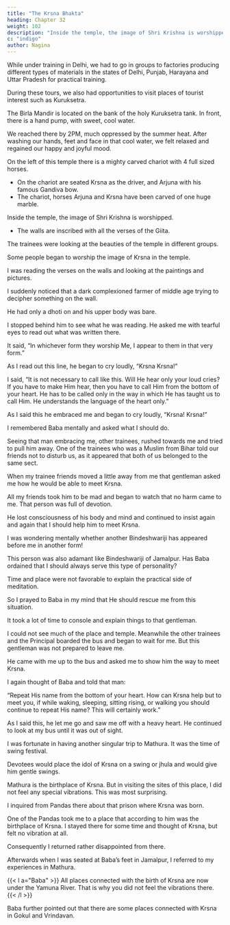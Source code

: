 ```yaml
---
title: "The Krsna Bhakta"
heading: Chapter 32
weight: 102
description: "Inside the temple, the image of Shri Krishna is worshipped and the walls are inscribed with all the verses of the Giita"
c: "indigo"
author: Nagina
---
```



While under training in Delhi, we had to go in groups to factories producing different types of materials in the states of Delhi, Punjab, Harayana and Uttar Pradesh for practical training.

During these tours, we also had opportunities to visit places of tourist interest such as Kuruksetra.

The Birla Mandir is located on the bank of the holy Kuruksetra tank. In front, there is a hand pump, with sweet, cool water. 

We reached there by 2PM, much oppressed by the summer heat. After washing our hands, feet and face in that cool water, we felt relaxed and regained our happy and joyful mood.

On the left of this temple there is a mighty carved chariot with 4 full sized horses.
- On the chariot are seated Krsna as the driver, and Arjuna with his famous Gandiva bow.
- The chariot, horses Arjuna and Krsna have been carved of one huge marble. 

Inside the temple, the image of Shri Krishna is worshipped.
- The walls are inscribed with all the verses of the Giita. 

<!-- All these things are extremely beautiful and the whole surroundings are very attracting. -->

The trainees were looking at the beauties of the temple in different groups.

Some people began to worship the image of Krsna in the temple.

I was reading the verses on the walls and looking at the paintings and pictures.

I suddenly noticed that a dark complexioned farmer of middle age trying to decipher something on the wall. 

He had only a dhoti on and his upper body was bare. 

I stopped behind him to see what he was reading. He asked me with tearful eyes to read out what was written there. 

It said, “In whichever form they worship Me, I appear to them in that very form.”

As I read out this line, he began to cry loudly, “Krsna Krsna!”

I said, “It is not necessary to call like this. Will He hear only your loud cries? If you have to make Him hear, then you have to call Him from the bottom of your heart. He has to be called only in the way in which He has taught us to call Him. He understands the language of the heart only.”

As I said this he embraced me and began to cry loudly, “Krsna! Krsna!”

I remembered Baba mentally and asked what I should do. 

Seeing that man embracing me, other trainees, rushed towards me and tried to pull him away. One of the trainees who was a Muslim from Bihar told our friends not to disturb us, as it appeared that both of us belonged to the same sect.

When my trainee friends moved a little away from me that gentleman asked me how he would be able to meet Krsna. 

All my friends took him to be mad and began to watch that no harm came to me. That person was full of devotion. 

He lost consciousness of his body and mind and continued to insist again and again that I should help him to meet Krsna.

I was wondering mentally whether another Bindeshwariji has appeared before me in another form!

This person was also adamant like Bindeshwariji of Jamalpur. Has Baba ordained that I should always serve this type of personality?

Time and place were not favorable to explain the practical side of meditation.

So I prayed to Baba in my mind that He should rescue me from this situation. 

It took a lot of time to console and explain things to that gentleman. 

I could not see much of the place and temple. Meanwhile the other trainees and the Principal boarded the bus and began to wait for me. But this gentleman was not prepared to leave me. 

He came with me up to the bus and asked me to show him the way to meet Krsna.

I again thought of Baba and told that man:

“Repeat His name from the bottom of your heart. How can Krsna help but to meet you, if while waking, sleeping, sitting rising, or walking you should continue to repeat His name? This will certainly work.”

As I said this, he let me go and saw me off with a heavy heart. He continued to look at my bus until it was out of sight.

<!-- I do not know who in the form of this devotee was sent to me. Great and strange is Baba’s liila.  

I continued to recall that devoted man throughout my trip and so also I thought of Baba again and again. This trip was thus highly enjoyable.

That man’s devotion and keenness to meet Krsna was so great that Baba must have certainly showed Himself to him in some form or other. This is my firm belief.  -->


I was fortunate in having another singular trip to Mathura. It was the time of swing festival. 

Devotees would place the idol of Krsna on a swing or jhula and would give him gentle swings. 

Mathura is the birthplace of Krsna. But in visiting the sites of this place, I did not feel any special vibrations. This was most surprising. 

I inquired from Pandas there about that prison where Krsna was born.

One of the Pandas took me to a place that according to him was the birthplace of Krsna. I stayed there for some time and thought of Krsna, but felt no vibration at all. 

Consequently I returned rather disappointed from there. 

Afterwards when I was seated at Baba’s feet in Jamalpur, I referred to my experiences in Mathura. 


{{< l a="Baba" >}}
All places connected with the birth of Krsna are now under the Yamuna River. That is why you did not feel the vibrations there.
{{< /l >}}


<!-- Now I understood why the holy place of Krsna’s birth became tasteless for me.  -->

Baba further pointed out that there are some places connected with Krsna in Gokul and Vrindavan.
